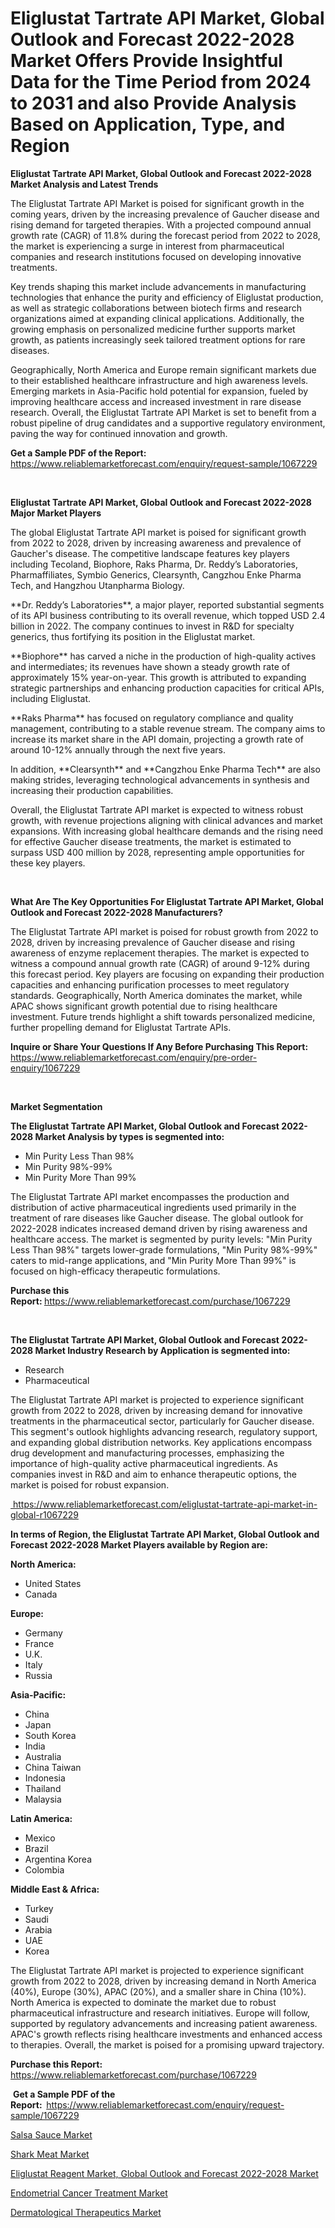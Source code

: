 <p><h1>Eliglustat Tartrate API Market, Global Outlook and Forecast 2022-2028 Market Offers Provide Insightful Data for the Time Period from 2024 to 2031 and also Provide Analysis Based on Application, Type, and Region</h1></p><p><strong>Eliglustat Tartrate API Market, Global Outlook and Forecast 2022-2028 Market Analysis and Latest Trends</strong></p>
<p><p>The Eliglustat Tartrate API Market is poised for significant growth in the coming years, driven by the increasing prevalence of Gaucher disease and rising demand for targeted therapies. With a projected compound annual growth rate (CAGR) of 11.8% during the forecast period from 2022 to 2028, the market is experiencing a surge in interest from pharmaceutical companies and research institutions focused on developing innovative treatments.</p><p>Key trends shaping this market include advancements in manufacturing technologies that enhance the purity and efficiency of Eliglustat production, as well as strategic collaborations between biotech firms and research organizations aimed at expanding clinical applications. Additionally, the growing emphasis on personalized medicine further supports market growth, as patients increasingly seek tailored treatment options for rare diseases.</p><p>Geographically, North America and Europe remain significant markets due to their established healthcare infrastructure and high awareness levels. Emerging markets in Asia-Pacific hold potential for expansion, fueled by improving healthcare access and increased investment in rare disease research. Overall, the Eliglustat Tartrate API Market is set to benefit from a robust pipeline of drug candidates and a supportive regulatory environment, paving the way for continued innovation and growth.</p></p>
<p><strong>Get a Sample PDF of the Report:&nbsp;</strong> <a href="https://www.reliablemarketforecast.com/enquiry/request-sample/1067229">https://www.reliablemarketforecast.com/enquiry/request-sample/1067229</a></p>
<p>&nbsp;</p>
<p><strong>Eliglustat Tartrate API Market, Global Outlook and Forecast 2022-2028 Major Market Players</strong></p>
<p><p>The global Eliglustat Tartrate API market is poised for significant growth from 2022 to 2028, driven by increasing awareness and prevalence of Gaucher's disease. The competitive landscape features key players including Tecoland, Biophore, Raks Pharma, Dr. Reddy’s Laboratories, Pharmaffiliates, Symbio Generics, Clearsynth, Cangzhou Enke Pharma Tech, and Hangzhou Utanpharma Biology.</p><p>**Dr. Reddy’s Laboratories**, a major player, reported substantial segments of its API business contributing to its overall revenue, which topped USD 2.4 billion in 2022. The company continues to invest in R&D for specialty generics, thus fortifying its position in the Eliglustat market.</p><p>**Biophore** has carved a niche in the production of high-quality actives and intermediates; its revenues have shown a steady growth rate of approximately 15% year-on-year. This growth is attributed to expanding strategic partnerships and enhancing production capacities for critical APIs, including Eliglustat.</p><p>**Raks Pharma** has focused on regulatory compliance and quality management, contributing to a stable revenue stream. The company aims to increase its market share in the API domain, projecting a growth rate of around 10-12% annually through the next five years.</p><p>In addition, **Clearsynth** and **Cangzhou Enke Pharma Tech** are also making strides, leveraging technological advancements in synthesis and increasing their production capabilities.</p><p>Overall, the Eliglustat Tartrate API market is expected to witness robust growth, with revenue projections aligning with clinical advances and market expansions. With increasing global healthcare demands and the rising need for effective Gaucher disease treatments, the market is estimated to surpass USD 400 million by 2028, representing ample opportunities for these key players.</p></p>
<p>&nbsp;</p>
<p><strong>What Are The Key Opportunities For Eliglustat Tartrate API Market, Global Outlook and Forecast 2022-2028 Manufacturers?</strong></p>
<p><p>The Eliglustat Tartrate API market is poised for robust growth from 2022 to 2028, driven by increasing prevalence of Gaucher disease and rising awareness of enzyme replacement therapies. The market is expected to witness a compound annual growth rate (CAGR) of around 9-12% during this forecast period. Key players are focusing on expanding their production capacities and enhancing purification processes to meet regulatory standards. Geographically, North America dominates the market, while APAC shows significant growth potential due to rising healthcare investment. Future trends highlight a shift towards personalized medicine, further propelling demand for Eliglustat Tartrate APIs.</p></p>
<p><strong>Inquire or Share Your Questions If Any Before Purchasing This Report:</strong> <a href="https://www.reliablemarketforecast.com/enquiry/pre-order-enquiry/1067229">https://www.reliablemarketforecast.com/enquiry/pre-order-enquiry/1067229</a></p>
<p>&nbsp;</p>
<p><strong>Market Segmentation</strong></p>
<p><strong>The Eliglustat Tartrate API Market, Global Outlook and Forecast 2022-2028 Market Analysis by types is segmented into:</strong></p>
<p><ul><li>Min Purity Less Than 98%</li><li>Min Purity 98%-99%</li><li>Min Purity More Than 99%</li></ul></p>
<p><p>The Eliglustat Tartrate API market encompasses the production and distribution of active pharmaceutical ingredients used primarily in the treatment of rare diseases like Gaucher disease. The global outlook for 2022-2028 indicates increased demand driven by rising awareness and healthcare access. The market is segmented by purity levels: "Min Purity Less Than 98%" targets lower-grade formulations, "Min Purity 98%-99%" caters to mid-range applications, and "Min Purity More Than 99%" is focused on high-efficacy therapeutic formulations.</p></p>
<p><strong>Purchase this Report:&nbsp;</strong><a href="https://www.reliablemarketforecast.com/purchase/1067229">https://www.reliablemarketforecast.com/purchase/1067229</a></p>
<p>&nbsp;</p>
<p><strong>The Eliglustat Tartrate API Market, Global Outlook and Forecast 2022-2028 Market Industry Research by Application is segmented into:</strong></p>
<p><ul><li>Research</li><li>Pharmaceutical</li></ul></p>
<p><p>The Eliglustat Tartrate API market is projected to experience significant growth from 2022 to 2028, driven by increasing demand for innovative treatments in the pharmaceutical sector, particularly for Gaucher disease. This segment's outlook highlights advancing research, regulatory support, and expanding global distribution networks. Key applications encompass drug development and manufacturing processes, emphasizing the importance of high-quality active pharmaceutical ingredients. As companies invest in R&D and aim to enhance therapeutic options, the market is poised for robust expansion.</p></p>
<p><a href="https://www.reliablemarketforecast.com/eliglustat-tartrate-api-market-in-global-r1067229">&nbsp;https://www.reliablemarketforecast.com/eliglustat-tartrate-api-market-in-global-r1067229</a></p>
<p><strong>In terms of Region, the Eliglustat Tartrate API Market, Global Outlook and Forecast 2022-2028 Market Players available by Region are:</strong></p>
<p>
    <p> <strong> North America: </strong>
        <ul>
            <li>United States</li>
            <li>Canada</li>
        </ul>
        </p> 
    <p> <strong> Europe: </strong>
        <ul>
            <li>Germany</li>
            <li>France</li>
            <li>U.K.</li>
            <li>Italy</li>
            <li>Russia</li>
        </ul>
        </p> 
    <p> <strong> Asia-Pacific: </strong>
        <ul>
            <li>China</li>
            <li>Japan</li>
            <li>South Korea</li>
            <li>India</li>
            <li>Australia</li>
            <li>China Taiwan</li>
            <li>Indonesia</li>
            <li>Thailand</li>
            <li>Malaysia</li>
        </ul>
        </p> 
    <p> <strong> Latin America: </strong>
        <ul>
            <li>Mexico</li>
            <li>Brazil</li>
            <li>Argentina Korea</li>
            <li>Colombia</li>
        </ul>
        </p> 
    <p> <strong> Middle East & Africa: </strong>
        <ul>
            <li>Turkey</li>
            <li>Saudi</li>
            <li>Arabia</li>
            <li>UAE</li>
            <li>Korea</li>
        </ul>
    </p>
    </p>
<p><p>The Eliglustat Tartrate API market is projected to experience significant growth from 2022 to 2028, driven by increasing demand in North America (40%), Europe (30%), APAC (20%), and a smaller share in China (10%). North America is expected to dominate the market due to robust pharmaceutical infrastructure and research initiatives. Europe will follow, supported by regulatory advancements and increasing patient awareness. APAC's growth reflects rising healthcare investments and enhanced access to therapies. Overall, the market is poised for a promising upward trajectory.</p></p>
<p><strong>Purchase this Report: </strong><a href="https://www.reliablemarketforecast.com/purchase/1067229">https://www.reliablemarketforecast.com/purchase/1067229</a></p>
<p>&nbsp;<strong>Get a Sample PDF of the Report:&nbsp;&nbsp;</strong><a href="https://www.reliablemarketforecast.com/enquiry/request-sample/1067229">https://www.reliablemarketforecast.com/enquiry/request-sample/1067229</a></p>
<p><strong></strong></p>
<p><p><a href="https://medium.com/@tobysalehat8/the-global-market-overview-of-the-salsa-sauce-market-provides-a-unique-perspective-on-the-key-e85f2fe581c2">Salsa Sauce Market</a></p><p><a href="https://medium.com/@daleaams71/the-role-of-shark-meat-market-applications-online-shopping-offline-shopping-and-market-types-e071a0f1848c">Shark Meat Market</a></p><p><a href="https://github.com/pizolina/Market-Research-Report-List-6/blob/main/eliglustat-reagent-market-global-outlook-and-forecast-2022-2028-market.md">Eliglustat Reagent Market, Global Outlook and Forecast 2022-2028 Market</a></p><p><a href="https://www.linkedin.com/pulse/endometrial-cancer-treatment-market-size-growth-trends-statistics-lflae?trackingId=qASJdRioTiaf%2FjT%2B1vdsvQ%3D%3D">Endometrial Cancer Treatment Market</a></p><p><a href="https://www.linkedin.com/pulse/dermatological-therapeutics-market-size-share-analysis-5jdne?trackingId=VjXnvjiaTLKa0cyjb0MsXQ%3D%3D">Dermatological Therapeutics Market</a></p></p>